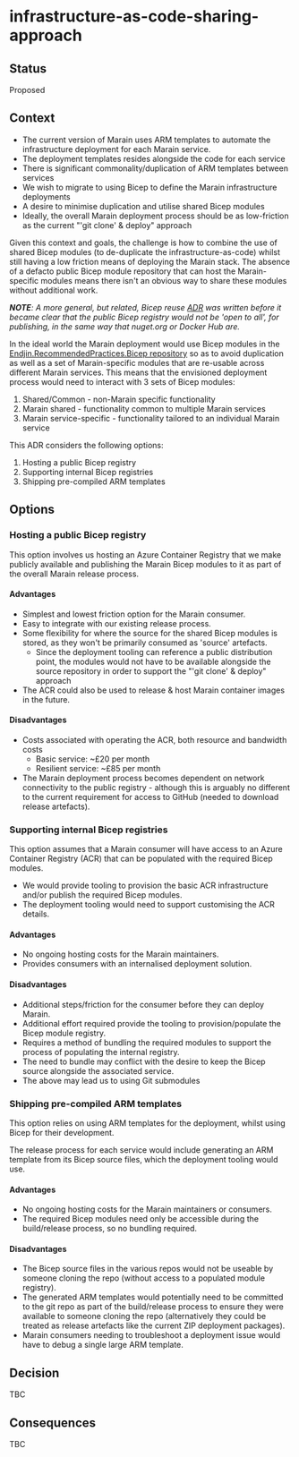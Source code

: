 # infrastructure-as-code-sharing-approach

## Status

Proposed

## Context

* The current version of Marain uses ARM templates to automate the infrastructure deployment for each Marain service.
* The deployment templates resides alongside the code for each service
* There is significant commonality/duplication of ARM templates between services
* We wish to migrate to using Bicep to define the Marain infrastructure deployments
* A desire to minimise duplication and utilise shared Bicep modules
* Ideally, the overall Marain deployment process should be as low-friction as the current "'git clone' & deploy" approach

Given this context and goals, the challenge is how to combine the use of shared Bicep modules (to de-duplicate the infrastructure-as-code) whilst still having a low friction means of deploying the Marain stack.  The absence of a defacto public Bicep module repository that can host the Marain-specific modules means there isn't an obvious way to share these modules without additional work.

***NOTE**: A more general, but related, Bicep reuse [ADR](https://github.com/endjin/Endjin.RecommendedPractices.Bicep/blob/main/docs/adr/0002-sharing-bicep-modules.md) was written before it became clear that the public Bicep registry would not be 'open to all', for publishing, in the same way that nuget.org or Docker Hub are.*

In the ideal world the Marain deployment would use Bicep modules in the [Endjin.RecommendedPractices.Bicep repository](https://github.com/endjin/Endjin.RecommendedPractices.Bicep) so as to avoid duplication as well as a set of Marain-specific modules that are re-usable across different Marain services.  This means that the envisioned deployment process would need to interact with 3 sets of Bicep modules:

1. Shared/Common - non-Marain specific functionality 
1. Marain shared - functionality common to multiple Marain services
1. Marain service-specific - functionality tailored to an individual Marain service

This ADR considers the following options:

1. Hosting a public Bicep registry
1. Supporting internal Bicep registries
1. Shipping pre-compiled ARM templates

## Options

### Hosting a public Bicep registry

This option involves us hosting an Azure Container Registry that we make publicly available and publishing the Marain Bicep modules to it as part of the overall Marain release process.

#### Advantages
* Simplest and lowest friction option for the Marain consumer.
* Easy to integrate with our existing release process.
* Some flexibility for where the source for the shared Bicep modules is stored, as they won't be primarily consumed as 'source' artefacts.
    * Since the deployment tooling can reference a public distribution point, the modules would not have to be available alongside the source repository in order to support the "'git clone' & deploy" approach
* The ACR could also be used to release & host Marain container images in the future.

#### Disadvantages
* Costs associated with operating the ACR, both resource and bandwidth costs
    * Basic service: ~£20 per month
    * Resilient service: ~£85 per month
* The Marain deployment process becomes dependent on network connectivity to the public registry - although this is arguably no different to the current requirement for access to GitHub (needed to download release artefacts).


### Supporting internal Bicep registries

This option assumes that a Marain consumer will have access to an Azure Container Registry (ACR) that can be populated with the required Bicep modules.

* We would provide tooling to provision the basic ACR infrastructure and/or publish the required Bicep modules.
* The deployment tooling would need to support customising the ACR details.

#### Advantages
* No ongoing hosting costs for the Marain maintainers.
* Provides consumers with an internalised deployment solution.

#### Disadvantages
* Additional steps/friction for the consumer before they can deploy Marain.
* Additional effort required provide the tooling to provision/populate the Bicep module registry.
* Requires a method of bundling the required modules to support the process of populating the internal registry.
* The need to bundle may conflict with the desire to keep the Bicep source alongside the associated service.
* The above may lead us to using Git submodules


### Shipping pre-compiled ARM templates

This option relies on using ARM templates for the deployment, whilst using Bicep for their development.

The release process for each service would include generating an ARM template from its Bicep source files, which the deployment tooling would use.

#### Advantages

* No ongoing hosting costs for the Marain maintainers or consumers.
* The required Bicep modules need only be accessible during the build/release process, so no bundling required.

#### Disadvantages

* The Bicep source files in the various repos would not be useable by someone cloning the repo (without access to a populated module registry).
* The generated ARM templates would potentially need to be committed to the git repo as part of the build/release process to ensure they were available to someone cloning the repo (alternatively they could be treated as release artefacts like the current ZIP deployment packages).
* Marain consumers needing to troubleshoot a deployment issue would have to debug a single large ARM template.


## Decision

TBC

## Consequences

TBC